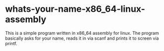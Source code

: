 # whats-your-name-x86_64-linux-assembly
This is a simple program written in x86_64 assembly for linux. The program basically asks for your name, reads it in via scanf and prints it to screen via printf.
